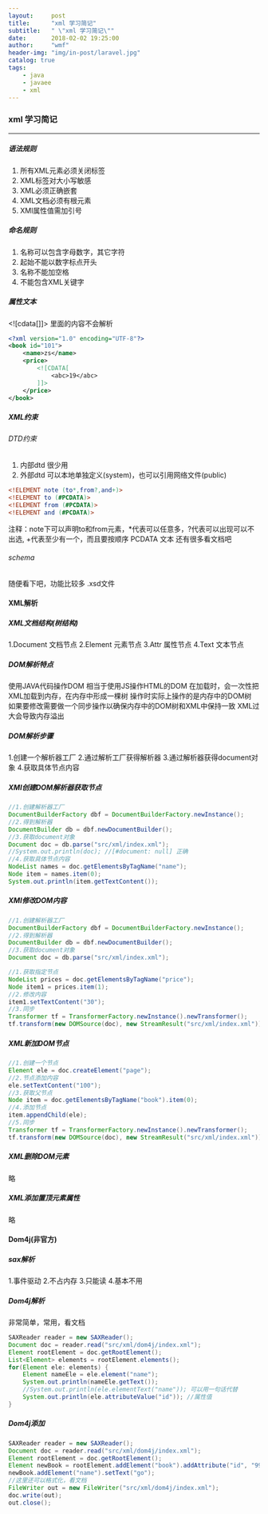 ```yaml
---
layout:     post
title:      "xml 学习简记"
subtitle:   " \"xml 学习简记\""
date:       2018-02-02 19:25:00
author:     "wmf"
header-img: "img/in-post/laravel.jpg"
catalog: true
tags:
    - java
    - javaee
    - xml
---
```

### xml 学习简记
***
##### 语法规则
1. 所有XML元素必须关闭标签
2. XML标签对大小写敏感
3. XML必须正确嵌套
4. XML文档必须有根元素
5. XMl属性值需加引号
##### 命名规则
1. 名称可以包含字母数字，其它字符
2. 起始不能以数字标点开头
3. 名称不能加空格
4. 不能包含XML关键字
##### 属性文本
<![cdata[]]> 里面的内容不会解析
```xml
<?xml version="1.0" encoding="UTF-8"?>
<book id="101">
	<name>zs</name>
	<price>
		<![CDATA[
			<abc>19</abc>
		]]>
	</price>
</book>
```
##### XML约束
###### DTD约束
1. 内部dtd
很少用
2. 外部dtd
可以本地单独定义(system)，也可以引用网络文件(public)
```dtd
<!ELEMENT note (to*,from?,and+)>
<!ELEMENT to (#PCDATA)>
<!ELEMENT from (#PCDATA)>
<!ELEMENT and (#PCDATA)>
```
注释：note下可以声明to和from元素，*代表可以任意多，?代表可以出现可以不出选, +代表至少有一个，而且要按顺序
PCDATA 文本
还有很多看文档吧
###### schema
随便看下吧，功能比较多 .xsd文件
#### XML解析
##### XML文档结构(树结构)
1.Document 文档节点
2.Element 元素节点
3.Attr 属性节点
4.Text 文本节点
##### DOM解析特点
使用JAVA代码操作DOM 相当于使用JS操作HTML的DOM
在加载时，会一次性把XML加载到内存，在内存中形成一棵树
操作时实际上操作的是内存中的DOM树
如果要修改需要做一个同步操作以确保内存中的DOM树和XML中保持一致
XML过大会导致内存溢出
##### DOM解析步骤
1.创建一个解析器工厂
2.通过解析工厂获得解析器
3.通过解析器获得document对象
4.获取具体节点内容
##### XMl创建DOM解析器获取节点
```java
//1.创建解析器工厂
DocumentBuilderFactory dbf = DocumentBuilderFactory.newInstance();
//2.得到解析器
DocumentBuilder db = dbf.newDocumentBuilder();
//3.获取document对象
Document doc = db.parse("src/xml/index.xml");
//System.out.println(doc); //[#document: null] 正确
//4.获取具体节点内容
NodeList names = doc.getElementsByTagName("name");
Node item = names.item(0);
System.out.println(item.getTextContent());
```
##### XMl修改DOM内容
```java
//1.创建解析器工厂
DocumentBuilderFactory dbf = DocumentBuilderFactory.newInstance();
//2.得到解析器
DocumentBuilder db = dbf.newDocumentBuilder();
//3.获取document对象
Document doc = db.parse("src/xml/index.xml");

//1.获取指定节点
NodeList prices = doc.getElementsByTagName("price");
Node item1 = prices.item(1);
//2.修改内容
item1.setTextContent("30");
//3.同步
Transformer tf = TransformerFactory.newInstance().newTransformer();
tf.transform(new DOMSource(doc), new StreamResult("src/xml/index.xml"));
```
##### XML新加DOM节点
```java
//1.创建一个节点
Element ele = doc.createElement("page");
//2.节点添加内容
ele.setTextContent("100");
//3.获取父节点
Node item = doc.getElementsByTagName("book").item(0);
//4.添加节点
item.appendChild(ele);
//5.同步
Transformer tf = TransformerFactory.newInstance().newTransformer();
tf.transform(new DOMSource(doc), new StreamResult("src/xml/index.xml"));
```
##### XML删除DOM元素
略
##### XML添加置顶元素属性
略
#### Dom4j(非官方)
##### sax解析
1.事件驱动
2.不占内存
3.只能读
4.基本不用
##### Dom4j解析
非常简单，常用，看文档
```java
SAXReader reader = new SAXReader();
Document doc = reader.read("src/xml/dom4j/index.xml");
Element rootElement = doc.getRootElement();
List<Element> elements = rootElement.elements();
for(Element ele: elements) {
    Element nameEle = ele.element("name");
    System.out.println(nameEle.getText());
    //System.out.println(ele.elementText("name")); 可以用一句话代替
    System.out.println(ele.attributeValue("id")); //属性值
}
```
##### Dom4j添加
```java
SAXReader reader = new SAXReader();
Document doc = reader.read("src/xml/dom4j/index.xml");
Element rootElement = doc.getRootElement();
Element newBook = rootElement.addElement("book").addAttribute("id", "999");
newBook.addElement("name").setText("go");
//这里还可以格式化，看文档
FileWriter out = new FileWriter("src/xml/dom4j/index.xml");
doc.write(out);
out.close();
```







